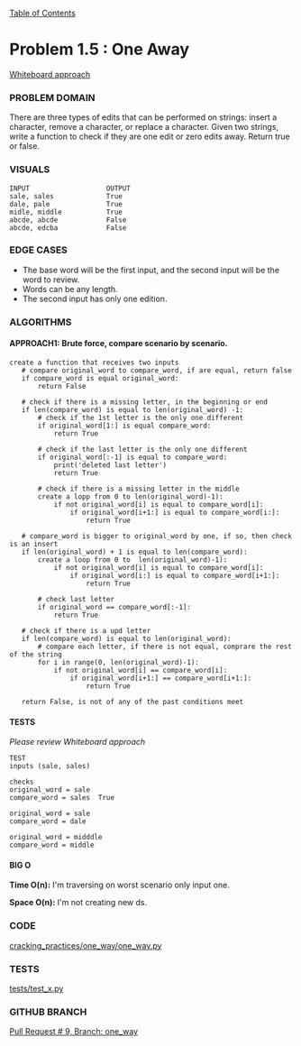 [Table of Contents](../../README.md)


# Problem 1.5 : One Away

[Whiteboard approach](https://docs.google.com/document/d/1HtRG_kvD-4p0eHq7OyvYLRgEab5ealwQYyHM2B4Pdrg/edit?usp=sharing)

### PROBLEM DOMAIN
There are three types of edits that can be performed on strings: insert a character,  remove a character, or replace a character. Given two strings,  write a function to check if they are one edit or zero edits away. Return true or false.

### VISUALS
```
INPUT					OUTPUT
sale, sales				True
dale, pale				True
midle, middle			True
abcde, abcde			False
abcde, edcba			False
```


### EDGE CASES
- The base word will be the first input, and the second input will be the word to review.
- Words can be any length.
- The second input has only one edition.



### ALGORITHMS

#### APPROACH1: Brute force, compare scenario by scenario.

```
create a function that receives two inputs
   # compare original_word to compare_word, if are equal, return false
   if compare_word is equal original_word:
       return False

   # check if there is a missing letter, in the beginning or end
   if len(compare_word) is equal to len(original_word) -1:
       # check if the 1st letter is the only one different
       if original_word[1:] is equal compare_word:
           return True

       # check if the last letter is the only one different
       if original_word[:-1] is equal to compare_word:
           print('deleted last letter')
           return True

       # check if there is a missing letter in the middle
       create a lopp from 0 to len(original_word)-1):
           if not original_word[i] is equal to compare_word[i]:
               if original_word[i+1:] is equal to compare_word[i:]:
                   return True

   # compare_word is bigger to original_word by one, if so, then check is an insert
   if len(original_word) + 1 is equal to len(compare_word):
       create a loop from 0 to  len(original_word)-1):
           if not original_word[i] is equal to compare_word[i]:
               if original_word[i:] is equal to compare_word[i+1:]:
                   return True

       # check last letter
       if original_word == compare_word[:-1]:
           return True

   # check if there is a upd letter
   if len(compare_word) is equal to len(original_word):
       # compare each letter, if there is not equal, comprare the rest of the string
       for i in range(0, len(original_word)-1):
           if not original_word[i] == compare_word[i]:
               if original_word[i+1:] == compare_word[i+1:]:
                   return True

   return False, is not of any of the past conditions meet

```


#### TESTS
_Please review Whiteboard approach_
```
TEST
inputs (sale, sales)

checks
original_word = sale
compare_word = sales  True

original_word = sale
compare_word = dale

original_word = midddle
compare_word = middle

```


#### BIG O
**Time O(n):** I'm traversing on worst scenario only input one.


**Space O(n):** I'm not creating new ds.

### CODE
[cracking_practices/one_way/one_way.py](one_way.py)


### TESTS
[tests/test_x.py](../../tests/test_one_way.py)

### GITHUB BRANCH

[Pull Request # 9, Branch: one_way](https://github.com/ilealm/cracking-practices/pull/9)
